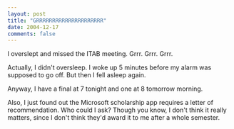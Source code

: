 ```yaml
---
layout: post
title: "GRRRRRRRRRRRRRRRRRRRRR"
date: 2004-12-17
comments: false
---
```

I overslept and missed the ITAB meeting. Grrr. Grrr. Grrr.




Actually, I didn't oversleep. I woke up 5 minutes before my alarm was supposed
to go off. But then I fell asleep again.




Anyway, I have a final at 7 tonight and one at 8 tomorrow morning.




Also, I just found out the Microsoft scholarship app requires a letter of
recommendation. Who could I ask? Though you know, I don't think it really
matters, since I don't think they'd award it to me after a whole semester.
